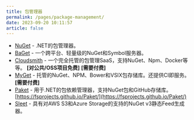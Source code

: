 ```yaml
---
title: 包管理器
permalink: /pages/package-management/
date: 2023-09-20 10:11:57
article: false
---
```


- [NuGet](https://www.nuget.org/)  - .NET的包管理器。 
- [BaGet](https://github.com/loic-sharma/BaGet/)  - 一个跨平台、轻量级的NuGet和Symbol服务器。 
- [Cloudsmith](https://cloudsmith.com/nuget-feed/)  - 一个完全托管的包管理SaaS，支持NuGet、Npm、Docker等等。 **[对公共/OSS项目免费]**  **[需要付费]** 
- [MyGet](https://www.myget.org/)  - 托管的NuGet、NPM、Bower和VSIX包存储库。还提供CI即服务。 **[需要付费]** 
- [Paket](https://github.com/fsprojects/Paket)  - 用于.NET的包依赖管理器，支持NuGet包和GitHub存储库。 [https://fsprojects.github.io/Paket/](https://fsprojects.github.io/Paket/) 
- [Sleet](https://github.com/emgarten/sleet/)  - 具有对AWS S3和Azure Storage的支持的NuGet v3静态Feed生成器。